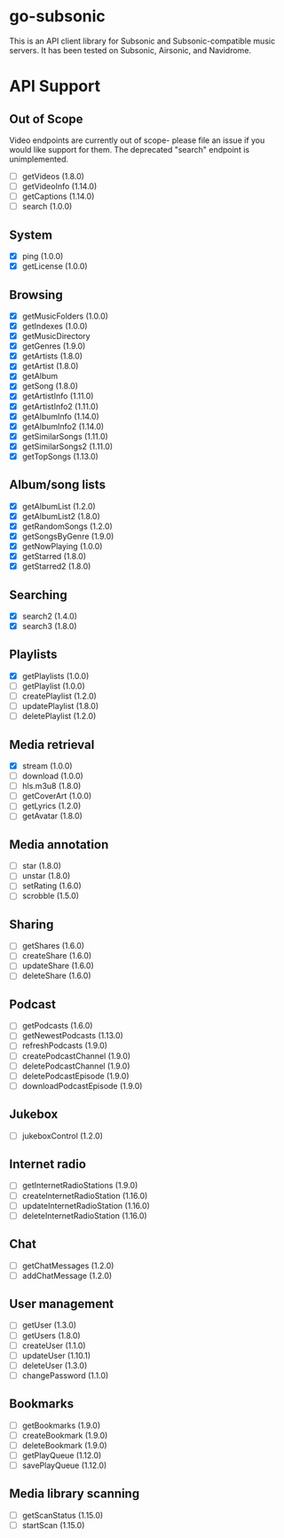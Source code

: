 # go-subsonic

This is an API client library for Subsonic and Subsonic-compatible music servers. It has been tested on Subsonic, Airsonic, and Navidrome.

# API Support

## Out of Scope

Video endpoints are currently out of scope- please file an issue if you would like support for them. The deprecated "search" endpoint is unimplemented.

- [ ] getVideos (1.8.0)
- [ ] getVideoInfo (1.14.0)
- [ ] getCaptions (1.14.0)
- [ ] search (1.0.0)

## System

- [x] ping (1.0.0)
- [x] getLicense (1.0.0)

## Browsing

- [x] getMusicFolders (1.0.0)
- [x] getIndexes (1.0.0)
- [x] getMusicDirectory
- [x] getGenres (1.9.0)
- [x] getArtists (1.8.0)
- [x] getArtist (1.8.0)
- [x] getAlbum
- [x] getSong (1.8.0)
- [x] getArtistInfo (1.11.0)
- [x] getArtistInfo2 (1.11.0)
- [x] getAlbumInfo (1.14.0)
- [x] getAlbumInfo2 (1.14.0)
- [x] getSimilarSongs (1.11.0)
- [x] getSimilarSongs2 (1.11.0)
- [x] getTopSongs (1.13.0)

## Album/song lists

- [x] getAlbumList (1.2.0)
- [x] getAlbumList2 (1.8.0)
- [x] getRandomSongs (1.2.0)
- [x] getSongsByGenre (1.9.0)
- [x] getNowPlaying (1.0.0)
- [x] getStarred (1.8.0)
- [x] getStarred2 (1.8.0)

## Searching

- [x] search2 (1.4.0)
- [x] search3 (1.8.0)

## Playlists

- [x] getPlaylists (1.0.0)
- [ ] getPlaylist (1.0.0)
- [ ] createPlaylist (1.2.0)
- [ ] updatePlaylist (1.8.0)
- [ ] deletePlaylist (1.2.0)

## Media retrieval

- [x] stream (1.0.0)
- [ ] download (1.0.0)
- [ ] hls.m3u8 (1.8.0)
- [ ] getCoverArt (1.0.0)
- [ ] getLyrics (1.2.0)
- [ ] getAvatar (1.8.0)

## Media annotation

- [ ] star (1.8.0)
- [ ] unstar (1.8.0)
- [ ] setRating (1.6.0)
- [ ] scrobble (1.5.0)

## Sharing

- [ ] getShares (1.6.0)
- [ ] createShare (1.6.0)
- [ ] updateShare (1.6.0)
- [ ] deleteShare (1.6.0)

## Podcast

- [ ] getPodcasts (1.6.0)
- [ ] getNewestPodcasts (1.13.0)
- [ ] refreshPodcasts (1.9.0)
- [ ] createPodcastChannel (1.9.0)
- [ ] deletePodcastChannel (1.9.0)
- [ ] deletePodcastEpisode (1.9.0)
- [ ] downloadPodcastEpisode (1.9.0)

## Jukebox

- [ ] jukeboxControl (1.2.0)

## Internet radio

- [ ] getInternetRadioStations (1.9.0)
- [ ] createInternetRadioStation (1.16.0)
- [ ] updateInternetRadioStation (1.16.0)
- [ ] deleteInternetRadioStation (1.16.0)

## Chat

- [ ] getChatMessages (1.2.0)
- [ ] addChatMessage (1.2.0)

## User management

- [ ] getUser (1.3.0)
- [ ] getUsers (1.8.0)
- [ ] createUser (1.1.0)
- [ ] updateUser (1.10.1)
- [ ] deleteUser (1.3.0)
- [ ] changePassword (1.1.0)

## Bookmarks

- [ ] getBookmarks (1.9.0)
- [ ] createBookmark (1.9.0)
- [ ] deleteBookmark (1.9.0)
- [ ] getPlayQueue (1.12.0)
- [ ] savePlayQueue (1.12.0)

## Media library scanning

- [ ] getScanStatus (1.15.0)
- [ ] startScan (1.15.0)
